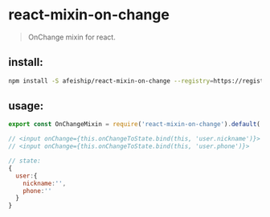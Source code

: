 # react-mixin-on-change
> OnChange mixin for react.


## install:
```bash
npm install -S afeiship/react-mixin-on-change --registry=https://registry.npm.taobao.org
```

## usage:
```js
export const OnChangeMixin = require('react-mixin-on-change').default( AppBase );

// <input onChange={this.onChangeToState.bind(this, 'user.nickname')}>
// <input onChange={this.onChangeToState.bind(this, 'user.phone')}>

// state:
{
  user:{
    nickname:'',
    phone:''
  }
}
```
